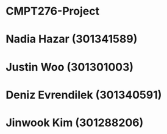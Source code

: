 # CMPT276-Project

# Nadia Hazar (301341589)
# Justin Woo (301301003)
# Deniz Evrendilek (301340591)
# Jinwook Kim (301288206)
